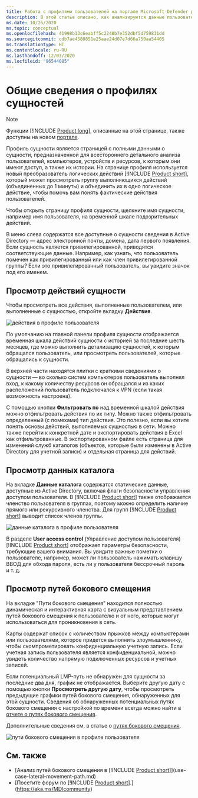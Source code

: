 ```yaml
---
title: Работа с профилями пользователей на портале Microsoft Defender для удостоверений
description: В этой статье описано, как анализируются данные пользователей на экране профилей пользователей на портале Microsoft Defender для удостоверений.
ms.date: 10/26/2020
ms.topic: conceptual
ms.openlocfilehash: 41998b13c6eabff5c2248b7e352dbf5d759831dd
ms.sourcegitcommit: cdb7ae4580851e25aae24d07e7d66a750aa54405
ms.translationtype: HT
ms.contentlocale: ru-RU
ms.lasthandoff: 12/03/2020
ms.locfileid: "96544085"
---
```

# <a name="understanding-entity-profiles"></a>Общие сведения о профилях сущностей

> [!NOTE]
> Функции [!INCLUDE [Product long](includes/product-long.md)], описанные на этой странице, также доступны на новом [портале](https://portal.cloudappsecurity.com).

Профиль сущности является страницей с полными данными о сущности, предназначенной для всестороннего детального анализа пользователей, компьютеров, устройств и ресурсов, к которым они имеют доступ, а также их истории. На странице профиля используется новый преобразователь логических действий [!INCLUDE [Product short](includes/product-short.md)], который может просмотреть группу выполняющихся действий (объединенных до 1 минуты) и объединить их в одно логическое действие, чтобы помочь вам понять фактические действия пользователей.

Чтобы открыть страницу профиля сущности, щелкните имя сущности, например имя пользователя, на временной шкале подозрительных действий.

В меню слева содержатся все доступные о сущности сведения в Active Directory — адрес электронной почты, домена, дата первого появления. Если сущность является привилегированной, приводятся соответствующие данные. Например, как узнать, что пользователь помечен как привилегированный или как член привилегированной группы?
Если это привилегированный пользователь, вы увидите значок под его именем.

## <a name="view-entity-activities"></a>Просмотр действий сущности

Чтобы просмотреть все действия, выполненные пользователем, или выполненные с сущностью, откройте вкладку **Действия**.

 ![действия в профиле пользователя](media/user-profile-activities.png)

По умолчанию на главной панели профиля сущности отображается временная шкала действий сущности с историей за последние шесть месяцев, где можно выполнить детализацию сущностей, к которым обращался пользователь, или просмотреть пользователей, которые обращались к сущности.

В верхней части находятся плитки с краткими сведениями о сущности — во сколько систем компьютеров пользователь выполнял вход, к какому количеству ресурсов он обращался и из каких расположений пользователь подключался к VPN (если такая возможность настроена).

С помощью кнопки **Фильтровать по** над временной шкалой действия можно отфильтровать действия по их типу. Можно также отфильтровать определенный (с помехами) тип действия. Это полезно, если вы хотите понять основы действий, выполняемых сущностью в сети. Можно также перейти к конкретной дате и экспортировать действия в Excel как отфильтрованные. В экспортированном файле есть страница для изменений служб каталогов (объектов, которые были изменены в Active Directory для учетной записи) и отдельная страница для действий.

## <a name="view-directory-data"></a>Просмотр данных каталога

На вкладке **Данные каталога** содержатся статические данные, доступные из Active Directory, включая флаги безопасности управления доступом пользователя. В [!INCLUDE [Product short](includes/product-short.md)] также отображается членство пользователя в группах, поэтому можно определить наличие прямого или рекурсивного членства. Для групп [!INCLUDE [Product short](includes/product-short.md)] выводит список членов группы.

![данные каталога в профиле пользователя](media/user-profile-dir-data.png)

В разделе **User access control** (Управление доступом пользователя) [!INCLUDE [Product short](includes/product-short.md)] отображает параметры безопасности, требующие вашего внимания. Вы увидите важные пометки о пользователе, например, может ли пользователь нажимать клавишу ВВОД для обхода пароля, есть ли у пользователя бессрочный пароль и т. д.

## <a name="view-lateral-movement-paths"></a>Просмотр путей бокового смещения

На вкладке "Пути бокового смещения" находится полностью динамическая и интерактивная карта с визуальным представлением путей бокового смещения к пользователю и от него, которые могут использоваться для проникновения в сеть.

Карты содержат список с количеством прыжков между компьютерами или пользователями, которое придется выполнить злоумышленнику, чтобы скомпрометировать конфиденциальную учетную запись. Если учетная запись пользователя является конфиденциальной, можно увидеть количество напрямую подключенных ресурсов и учетных записей.

Если потенциальный LMP-путь не обнаружен для сущности за последние два дня, график не отображается. Выберите другую дату с помощью кнопки **Просмотреть другую дату**, чтобы просмотреть предыдущие графики путей бокового смещения, обнаруженных для этой сущности. Сведения об обнаруженных потенциальных путях бокового смещения с настройкой по времени всегда можно найти в [отчете о путях бокового смещения](reports.md).

Дополнительные сведения см. в статье о [путях бокового смещения](use-case-lateral-movement-path.md).

 ![пути бокового смещения в профиле пользователя](media/user-profile-lateral-movement-paths.png)

## <a name="see-also"></a>См. также

- [Анализ путей бокового смещения в [!INCLUDE [Product short](includes/product-short.md)]](use-case-lateral-movement-path.md)
- [Посетите форум по [!INCLUDE [Product short](includes/product-short.md)].](https://aka.ms/MDIcommunity)
